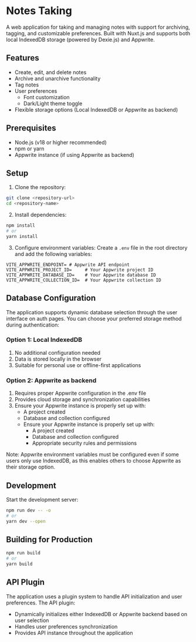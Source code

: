 # Notes Taking

A web application for taking and managing notes with support for archiving, tagging, and customizable preferences. Built with Nuxt.js and supports both local IndexedDB storage (powered by Dexie.js) and Appwrite.

## Features

- Create, edit, and delete notes
- Archive and unarchive functionality
- Tag notes
- User preferences
  - Font customization
  - Dark/Light theme toggle
- Flexible storage options (Local IndexedDB or Appwrite as backend)

## Prerequisites

- Node.js (v18 or higher recommended)
- npm or yarn
- Appwrite instance (if using Appwrite as backend)

## Setup

1. Clone the repository:

```bash
git clone <repository-url>
cd <repository-name>
```

2. Install dependencies:

```bash
npm install
# or
yarn install
```

3. Configure environment variables:
Create a `.env` file in the root directory and add the following variables:

```env
VITE_APPWRITE_ENDPOINT= # Appwrite API endpoint
VITE_APPWRITE_PROJECT_ID=     # Your Appwrite project ID
VITE_APPWRITE_DATABASE_ID=    # Your Appwrite database ID
VITE_APPWRITE_COLLECTION_ID=  # Your Appwrite collection ID
```

## Database Configuration

The application supports dynamic database selection through the user interface on auth pages. You can choose your preferred storage method during authentication:

### Option 1: Local IndexedDB

1. No additional configuration needed
2. Data is stored locally in the browser
3. Suitable for personal use or offline-first applications

### Option 2: Appwrite as backend

1. Requires proper Appwrite configuration in the .env file
2. Provides cloud storage and synchronization capabilities
3. Ensure your Appwrite instance is properly set up with:
   - A project created
   - Database and collection configured
   - Ensure your Appwrite instance is properly set up with:
      - A project created
      - Database and collection configured
      - Appropriate security rules and permissions

Note: Appwrite environment variables must be configured even if some users only use IndexedDB, as this enables others to choose Appwrite as their storage option.

## Development

Start the development server:

```bash
npm run dev -- -o
# or
yarn dev --open
```

## Building for Production

```bash
npm run build
# or
yarn build
```

## API Plugin

The application uses a plugin system to handle API initialization and user preferences. The API plugin:

- Dynamically initializes either IndexedDB or Appwrite backend based on user selection
- Handles user preferences synchronization
- Provides API instance throughout the application
